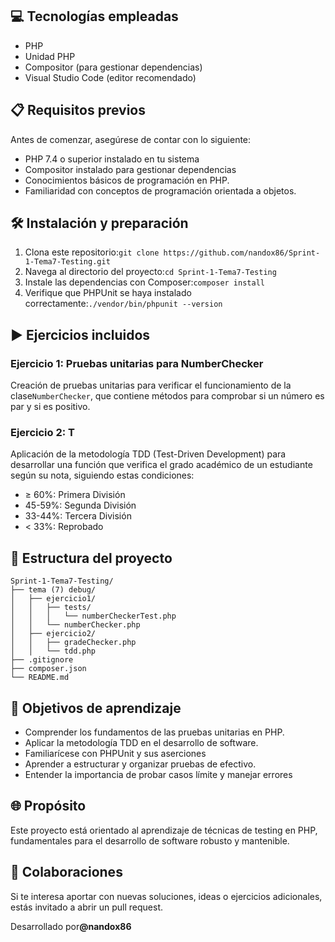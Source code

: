 ## <font>💻 Tecnologías empleadas</font>

* <font>PHP</font>
* <font>Unidad PHP</font>
* <font>Compositor (para gestionar dependencias)</font>
* <font>Visual Studio Code (editor recomendado)</font>

## <font>📋 Requisitos previos</font>

<font>Antes de comenzar, asegúrese de contar con lo siguiente:</font>

* <font>PHP 7.4 o superior instalado en tu sistema</font>
* <font>Compositor instalado para gestionar dependencias</font>
* <font>Conocimientos básicos de programación en PHP.</font>
* <font>Familiaridad con conceptos de programación orientada a objetos.</font>

## <font>🛠 Instalación y preparación</font>

1. <font>Clona este repositorio:</font>`git clone https://github.com/nandox86/Sprint-1-Tema7-Testing.git`
2. <font>Navega al directorio del proyecto:</font>`cd Sprint-1-Tema7-Testing`
3. <font>Instale las dependencias con Composer:</font>`composer install`
4. <font>Verifique que PHPUnit se haya instalado correctamente:</font>`./vendor/bin/phpunit --version`




## <font>▶ Ejercicios incluidos</font>

### <font>Ejercicio 1: Pruebas unitarias para NumberChecker</font>

<font>Creación de pruebas unitarias para verificar el funcionamiento de la clase</font>`NumberChecker`<font>, que contiene métodos para comprobar si un número es par y si es positivo.</font>

### <font>Ejercicio 2: T</font>

<font>Aplicación de la metodología TDD (Test-Driven Development) para desarrollar una función que verifica el grado académico de un estudiante según su nota, siguiendo estas condiciones:</font>

* <font>≥ 60%: Primera División</font>
* <font>45-59%: Segunda División</font>
* <font>33-44%: Tercera División</font>
* <font>< 33%: Reprobado</font>


## <font>📂 Estructura del proyecto</font>
 ```
Sprint-1-Tema7-Testing/  
├── tema (7) debug/  
│   ├── ejercicio1/  
│   │   ├── tests/  
│   │   │   └── numberCheckerTest.php  
│   │   └── numberChecker.php  
│   ├── ejercicio2/  
│   │   ├── gradeChecker.php  
│   │   └── tdd.php  
├── .gitignore  
├── composer.json  
└── README.md  
```


## <font>🎯 Objetivos de aprendizaje</font>

* <font>Comprender los fundamentos de las pruebas unitarias en PHP.</font>
* <font>Aplicar la metodología TDD en el desarrollo de software.</font>
* <font>Familiarícese con PHPUnit y sus aserciones</font>
* <font>Aprender a estructurar y organizar pruebas de efectivo.</font>
* <font>Entender la importancia de probar casos límite y manejar errores</font>

## <font>🌐 Propósito</font>

<font>Este proyecto está orientado al aprendizaje de técnicas de testing en PHP, fundamentales para el desarrollo de software robusto y mantenible.</font>

## <font>🤝 Colaboraciones</font>

<font>Si te interesa aportar con nuevas soluciones, ideas o ejercicios adicionales, estás invitado a abrir un pull request.</font>

<font>Desarrollado por</font>**@nandox86**

